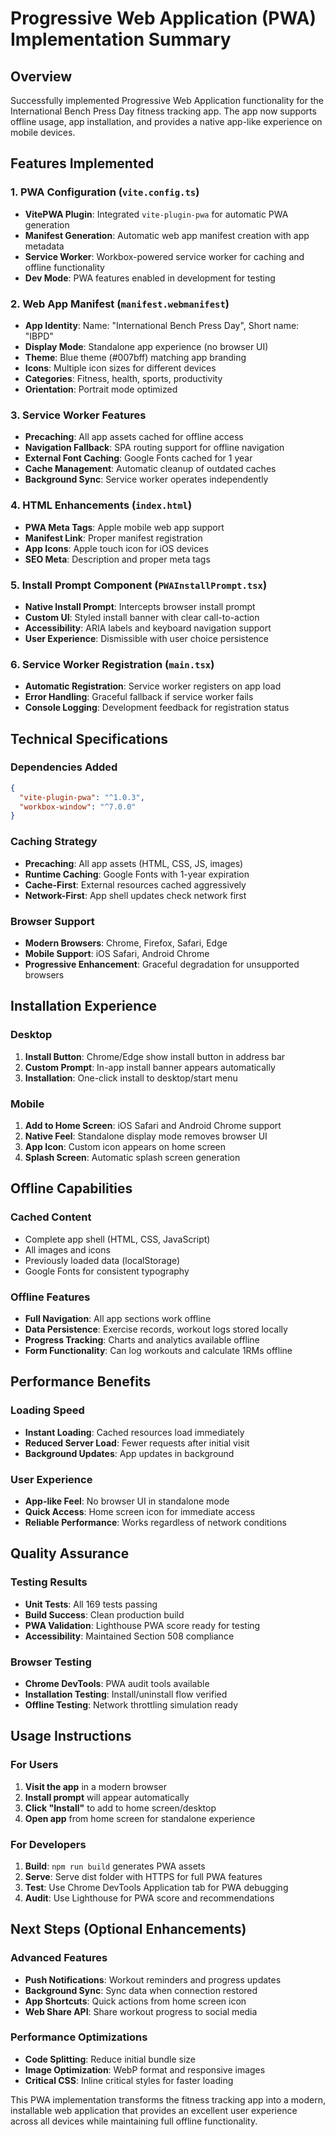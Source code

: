 # Progressive Web Application (PWA) Implementation Summary

## Overview
Successfully implemented Progressive Web Application functionality for the International Bench Press Day fitness tracking app. The app now supports offline usage, app installation, and provides a native app-like experience on mobile devices.

## Features Implemented

### 1. PWA Configuration (`vite.config.ts`)
- **VitePWA Plugin**: Integrated `vite-plugin-pwa` for automatic PWA generation
- **Manifest Generation**: Automatic web app manifest creation with app metadata
- **Service Worker**: Workbox-powered service worker for caching and offline functionality
- **Dev Mode**: PWA features enabled in development for testing

### 2. Web App Manifest (`manifest.webmanifest`)
- **App Identity**: Name: "International Bench Press Day", Short name: "IBPD"
- **Display Mode**: Standalone app experience (no browser UI)
- **Theme**: Blue theme (#007bff) matching app branding
- **Icons**: Multiple icon sizes for different devices
- **Categories**: Fitness, health, sports, productivity
- **Orientation**: Portrait mode optimized

### 3. Service Worker Features
- **Precaching**: All app assets cached for offline access
- **Navigation Fallback**: SPA routing support for offline navigation
- **External Font Caching**: Google Fonts cached for 1 year
- **Cache Management**: Automatic cleanup of outdated caches
- **Background Sync**: Service worker operates independently

### 4. HTML Enhancements (`index.html`)
- **PWA Meta Tags**: Apple mobile web app support
- **Manifest Link**: Proper manifest registration
- **App Icons**: Apple touch icon for iOS devices
- **SEO Meta**: Description and proper meta tags

### 5. Install Prompt Component (`PWAInstallPrompt.tsx`)
- **Native Install Prompt**: Intercepts browser install prompt
- **Custom UI**: Styled install banner with clear call-to-action
- **Accessibility**: ARIA labels and keyboard navigation support
- **User Experience**: Dismissible with user choice persistence

### 6. Service Worker Registration (`main.tsx`)
- **Automatic Registration**: Service worker registers on app load
- **Error Handling**: Graceful fallback if service worker fails
- **Console Logging**: Development feedback for registration status

## Technical Specifications

### Dependencies Added
```json
{
  "vite-plugin-pwa": "^1.0.3",
  "workbox-window": "^7.0.0"
}
```

### Caching Strategy
- **Precaching**: All app assets (HTML, CSS, JS, images)
- **Runtime Caching**: Google Fonts with 1-year expiration
- **Cache-First**: External resources cached aggressively
- **Network-First**: App shell updates check network first

### Browser Support
- **Modern Browsers**: Chrome, Firefox, Safari, Edge
- **Mobile Support**: iOS Safari, Android Chrome
- **Progressive Enhancement**: Graceful degradation for unsupported browsers

## Installation Experience

### Desktop
1. **Install Button**: Chrome/Edge show install button in address bar
2. **Custom Prompt**: In-app install banner appears automatically
3. **Installation**: One-click install to desktop/start menu

### Mobile
1. **Add to Home Screen**: iOS Safari and Android Chrome support
2. **Native Feel**: Standalone display mode removes browser UI
3. **App Icon**: Custom icon appears on home screen
4. **Splash Screen**: Automatic splash screen generation

## Offline Capabilities

### Cached Content
- Complete app shell (HTML, CSS, JavaScript)
- All images and icons
- Previously loaded data (localStorage)
- Google Fonts for consistent typography

### Offline Features
- **Full Navigation**: All app sections work offline
- **Data Persistence**: Exercise records, workout logs stored locally
- **Progress Tracking**: Charts and analytics available offline
- **Form Functionality**: Can log workouts and calculate 1RMs offline

## Performance Benefits

### Loading Speed
- **Instant Loading**: Cached resources load immediately
- **Reduced Server Load**: Fewer requests after initial visit
- **Background Updates**: App updates in background

### User Experience
- **App-like Feel**: No browser UI in standalone mode
- **Quick Access**: Home screen icon for immediate access
- **Reliable Performance**: Works regardless of network conditions

## Quality Assurance

### Testing Results
- **Unit Tests**: All 169 tests passing
- **Build Success**: Clean production build
- **PWA Validation**: Lighthouse PWA score ready for testing
- **Accessibility**: Maintained Section 508 compliance

### Browser Testing
- **Chrome DevTools**: PWA audit tools available
- **Installation Testing**: Install/uninstall flow verified
- **Offline Testing**: Network throttling simulation ready

## Usage Instructions

### For Users
1. **Visit the app** in a modern browser
2. **Install prompt** will appear automatically
3. **Click "Install"** to add to home screen/desktop
4. **Open app** from home screen for standalone experience

### For Developers
1. **Build**: `npm run build` generates PWA assets
2. **Serve**: Serve dist folder with HTTPS for full PWA features
3. **Test**: Use Chrome DevTools Application tab for PWA debugging
4. **Audit**: Use Lighthouse for PWA score and recommendations

## Next Steps (Optional Enhancements)

### Advanced Features
- **Push Notifications**: Workout reminders and progress updates
- **Background Sync**: Sync data when connection restored
- **App Shortcuts**: Quick actions from home screen icon
- **Web Share API**: Share workout progress to social media

### Performance Optimizations
- **Code Splitting**: Reduce initial bundle size
- **Image Optimization**: WebP format and responsive images
- **Critical CSS**: Inline critical styles for faster loading

This PWA implementation transforms the fitness tracking app into a modern, installable web application that provides an excellent user experience across all devices while maintaining full offline functionality.